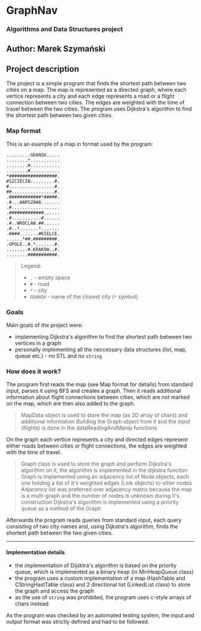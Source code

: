 # GraphNav
### Algorithms and Data Structures project
## Author: Marek Szymański


## Project description
The project is a simple program that finds the shortest path between two cities on a map. The map is represented as a directed graph, where each vertice represents a city and each edge represents a road or a flight connection between two cities. The edges are weighted with the time of travel between the two cities. The program uses Dijkstra's algorithm to find the shortest path between two given cities.


### Map format
This is an example of a map in format used by the program:
```
.........GDANSK.....
........*...........
........#...........
........#...........
*##################.
#SZCZECIN.........#.
#.................#.
##................#.
.############*#####.
.#...WARSZAWA.......
.#..................
.#############......
.#...........#......
.#..WROCLAW.##......
.#..*.......*.......
.####.......#KIELCE.
......*##.#########.
.OPOLE..#.*.......#.
........#.KRAKOW..#.
........###########.
```
> Legend:
> - `.` - empty space
> - `#` - road
> - `*` - city
> - `GDANSK` - name of the closest city (`*` symbol)


### Goals
Main goals of the project were:
- implementing Dijkstra's algorithm to find the shortest path between two vertices in a graph
- personally implementing all the neccessary data structures (list, map, queue etc.) - no STL and no `string`


### How does it work?
The program first reads the map (see Map format for details) from standard input, parses it using BFS and creates a graph. 
Then it reads additional information about flight connections between cities, which are not marked on the map, which are then also added to the graph.

> MapData object is used to store the map (as 2D array of chars) and additional information
> Building the Graph object from it and the input (flights) is done in the dataReadingAndManip functions


On the graph each vertice represents a city and directed edges represent either roads between cities or flight connections, the edges are weighted with the time of travel.

> Graph class is used to store the graph and perform Dijkstra's algorithm on it, the algorithm is implemented in the dijkstra function
> Graph is implemented using an adjacency list of Node objects, each one holding a list of it's weighted edges (Link objects) to other nodes
> Adjacency list was preferred over adjacency matrix because the map is a multi-graph and the number of nodes is unknown during it's construction
> Dijkstra's algorithm is implemented using a priority queue as a method of the Graph

Afterwards the program reads queries from standard input, each query consisting of two city names and, using Dijkstra's algorithm, finds the shortest path between the two given cities.


---


#### Implementation details
- the implementation of Dijsktra's algorithm is based on the priority queue, which is implemented as a binary heap (in MinHeapQueue class)
- the program uses a custom implementation of a map (HashTable and CStringHastTable class) and 2 directional list (LinkedList class) to store the graph and access the graph
- as the use of `string` was prohibited, the program uses c-style arrays of chars instead


As the program was checked by an automated testing system, the input and output format was strictly defined and had to be followed.
